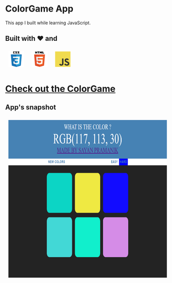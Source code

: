 # ColorGame App
This app I built while learning JavaScript.

## Built with ❤️ and 

<div style="display: inline;"> 
  <img style="margin: 10px" src="https://raw.githubusercontent.com/devicons/devicon/master/icons/css3/css3-original-wordmark.svg" alt="CSS3" height="50" />  
  <img style="margin: 10px" src="https://raw.githubusercontent.com/devicons/devicon/master/icons/html5/html5-original-wordmark.svg" alt="HTML5" height="50" />
  <img style="margin: 10px" src="https://raw.githubusercontent.com/devicons/devicon/master/icons/javascript/javascript-original.svg" alt="JavaScript" height="50" />
</div>

# [Check out the ColorGame](https://sayanpr8175.github.io/ColorGame/)

## App's snapshot

  <img style="margin: 10px;"  align="center" src="https://github.com/sayanpr8175/ColorGame/blob/057fd6bbfed6df4211645ffe091ab4b3e14dafa2/AppSnapShot.PNG" alt="CSS3" height="500" width="710" /> 


